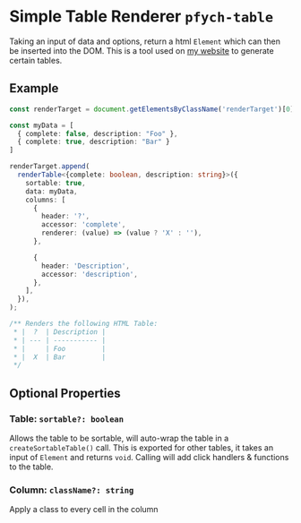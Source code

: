 # Simple Table Renderer `pfych-table`

Taking an input of data and options, return a html `Element` which can then be inserted into the DOM. This is a tool used on [my website](https://pfy.ch) to generate certain tables.

## Example

```ts
const renderTarget = document.getElementsByClassName('renderTarget')[0];

const myData = [
  { complete: false, description: "Foo" },
  { complete: true, description: "Bar" }
]

renderTarget.append(
  renderTable<{complete: boolean, description: string}>({
    sortable: true,
    data: myData, 
    columns: [
      {
        header: '?',
        accessor: 'complete',
        renderer: (value) => (value ? 'X' : ''),
      },

      {
        header: 'Description',
        accessor: 'description',
      },
    ],
  }),
);

/** Renders the following HTML Table:
 * |  ?  | Description |
 * | --- | ----------- |
 * |     | Foo         |
 * |  X  | Bar         |
 */
```

## Optional Properties

### Table: `sortable?: boolean`

Allows the table to be sortable, will auto-wrap the table in a `createSortableTable()` call. This is exported for other tables, it takes an input of `Element` and returns `void`. Calling will add click handlers & functions to the table.

### Column: `className?: string`

Apply a class to every cell in the column
